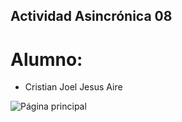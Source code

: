 ## Actividad Asincrónica 08
# Alumno:
- Cristian Joel Jesus Aire

![Página principal](.src/assets/Captura.PNG)